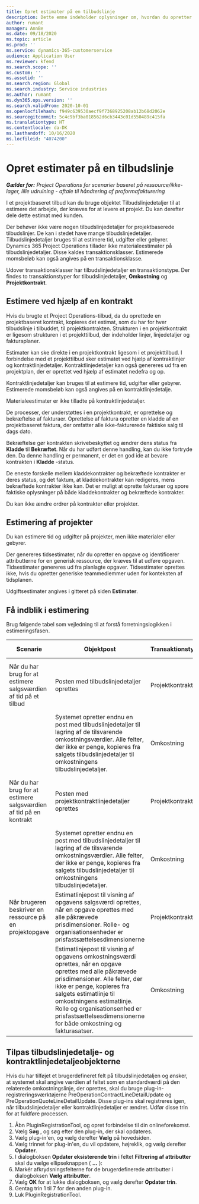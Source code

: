 ```yaml
---
title: Opret estimater på en tilbudslinje
description: Dette emne indeholder oplysninger om, hvordan du opretter et estimat på en tilbudslinje i et projekt.
author: rumant
manager: AnnBe
ms.date: 09/18/2020
ms.topic: article
ms.prod: ''
ms.service: dynamics-365-customerservice
audience: Application User
ms.reviewer: kfend
ms.search.scope: ''
ms.custom: ''
ms.assetid: ''
ms.search.region: Global
ms.search.industry: Service industries
ms.author: rumant
ms.dyn365.ops.version: ''
ms.search.validFrom: 2020-10-01
ms.openlocfilehash: f949c639530aecf9f7368925208ab12b68d2062e
ms.sourcegitcommit: 5c4c9bf3ba018562d6cb3443c01d550489c415fa
ms.translationtype: HT
ms.contentlocale: da-DK
ms.lasthandoff: 10/16/2020
ms.locfileid: "4074200"
---
```

# <a name="create-estimates-on-a-quote-line"></a>Opret estimater på en tilbudslinje

_**Gælder for:** Project Operations for scenarier baseret på ressource/ikke-lager, lille udrulning - aftale til håndtering af proformafakturering_

I et projektbaseret tilbud kan du bruge objektet Tilbudslinjedetaljer til at estimere det arbejde, der kræves for at levere et projekt. Du kan derefter dele dette estimat med kunden.

Der behøver ikke være nogen tilbudslinjedetaljer for projektbaserede tilbudslinjer. De kan i stedet have mange tilbudslinjedetaljer. Tilbudslinjedetaljer bruges til at estimere tid, udgifter eller gebyrer. Dynamics 365 Project Operations tillader ikke materialeestimater på tilbudslinjedetaljer. Disse kaldes transaktionsklasser. Estimerede momsbeløb kan også angives på en transaktionsklasse.

Udover transaktionsklasser har tilbudslinjedetaljer en transaktionstype. Der findes to transaktionstyper for tilbudslinjedetaljer, **Omkostning** og **Projektkontrakt**.

## <a name="estimate-by-using-a-contract"></a>Estimere ved hjælp af en kontrakt

Hvis du brugte et Project Operations-tilbud, da du oprettede en projektbaseret kontrakt, kopieres det estimat, som du har for hver tilbudslinje i tilbuddet, til projektkontrakten. Strukturen i en projektkontrakt er ligesom strukturen i et projekttilbud, der indeholder linjer, linjedetaljer og fakturaplaner.

Estimater kan ske direkte i en projektkontrakt ligesom i et projekttilbud. I forbindelse med et projekttilbud sker estimatet ved hjælp af kontraktlinjer og kontraktlinjedetaljer. Kontraktlinjedetaljer kan også genereres ud fra en projektplan, der er oprettet ved hjælp af estimatet nedefra og op.

Kontraktlinjedetaljer kan bruges til at estimere tid, udgifter eller gebyrer. Estimerede momsbeløb kan også angives på en kontraktlinjedetalje.

Materialeestimater er ikke tilladte på kontraktlinjedetaljer.

De processer, der understøttes i en projektkontrakt, er oprettelse og bekræftelse af fakturaer. Oprettelse af faktura opretter en kladde af en projektbaseret faktura, der omfatter alle ikke-fakturerede faktiske salg til dags dato.

Bekræftelse gør kontrakten skrivebeskyttet og ændrer dens status fra **Kladde** til **Bekræftet**. Når du har udført denne handling, kan du ikke fortryde den. Da denne handling er permanent, er det en god ide at bevare kontrakten i **Kladde** -status.

De eneste forskelle mellem kladdekontrakter og bekræftede kontrakter er deres status, og det faktum, at kladdekontrakter kan redigeres, mens bekræftede kontrakter ikke kan. Det er muligt at oprette fakturaer og spore faktiske oplysninger på både kladdekontrakter og bekræftede kontrakter.

Du kan ikke ændre ordrer på kontrakter eller projekter.

## <a name="estimating-projects"></a>Estimering af projekter

Du kan estimere tid og udgifter på projekter, men ikke materialer eller gebyrer.

Der genereres tidsestimater, når du opretter en opgave og identificerer attributterne for en generisk ressource, der kræves til at udføre opgaven. Tidsestimater genereres ud fra planlagte opgaver. Tidsestimater oprettes ikke, hvis du opretter generiske teammedlemmer uden for konteksten af tidsplanen.

Udgiftsestimater angives i gitteret på siden **Estimater**.

## <a name="understand-estimation"></a>Få indblik i estimering

Brug følgende tabel som vejledning til at forstå forretningslogikken i estimeringsfasen.

| Scenarie                                                                                                                                                                                                                                                                                                                                          | Objektpost                                                                                                                                                                                                       | Transaktionstype | Transaktionsklasse | Yderligere oplysninger                                                            |
|---------------------------------------------------------------------------------------------------------------------------------------------------------------------------------------------------------------------------------------------------------------------------------------------------------------------------------------------------|---------------------------------------------------------------------------------------------------------------------------------------------------------------------------------------------------------------------|------------------|-------------|-----------------------------------------------------------------------------------|
| Når du har brug for at estimere salgsværdien af tid på et tilbud                                                                                                                                                                                                                                                                                    | Posten med tilbudslinjedetaljer oprettes                                                                                                                                                                               | Projektkontrakt | Tidspunkt        | Feltet Transaktionsoprindelse i rækken med tilbudslinjedetaljer på salgssiden refererer til omkostningssidens tilbudslinjedetaljer |
|                                                                                                                                                                                                                                                                                     | Systemet opretter endnu en post med tilbudslinjedetaljer til lagring af de tilsvarende omkostningsværdier. Alle felter, der ikke er penge, kopieres fra salgets tilbudslinjedetaljer til omkostningens tilbudslinjedetaljer.                                                                                                                                                                               | Omkostning | Tidspunkt        | Feltet Transaktionsoprindelse i rækken med tilbudslinjedetaljer på salgssiden refererer til omkostningssidens tilbudslinjedetaljer |
| Når du har brug for at estimere salgsværdien af tid på en kontrakt                                                                                                                                                                                                                                                                                 | Posten med projektkontraktlinjedetaljer oprettes                                                                                                                                                                    | Projektkontrakt | Tidspunkt        | Feltet Transaktionsoprindelse i rækken med tilbudslinjedetaljer på salgssiden refererer til omkostningens tilbudslinjedetaljer      |
|                                                                                                                                                                                                                                                                                  | Systemet opretter endnu en post med tilbudslinjedetaljer til lagring af de tilsvarende omkostningsværdier. Alle felter, der ikke er penge, kopieres fra salgets tilbudslinjedetaljer til omkostningens tilbudslinjedetaljer.                                                                                                                                                                    | Omkostning | Tidspunkt        | Feltet Transaktionsoprindelse i rækken med tilbudslinjedetaljer på salgssiden refererer til omkostningens tilbudslinjedetaljer      |
| Når brugeren beskriver en ressource på en projektopgave                                                                                                                                                                                                                                                                                            | Estimatlinjepost til visning af opgavens salgsværdi oprettes, når en opgave oprettes med alle påkrævede prisdimensioner. Rolle- og organisationsenheder er prisfastsættelsesdimensionerne | Projektkontrakt | Tidspunkt        |                                                                                   |
|     | Estimatlinjepost til visning af opgavens omkostningsværdi oprettes, når en opgave oprettes med alle påkrævede prisdimensioner. Alle felter, der ikke er penge, kopieres fra salgets estimatlinje til omkostningens estimatlinje. Rolle og organisationsenhed er prisfastsættelsesdimensionerne for både omkostning og fakturasatser.                                                                                                                                                                                                                | Omkostning             | Tidspunkt           |                                                                                   |



## <a name="customize-the-quote-line-detail-and-contract-line-detail-entities"></a>Tilpas tilbudslinjedetalje- og kontraktlinjedetaljeobjekterne

Hvis du har tilføjet et brugerdefineret felt på tilbudslinjedetaljen og ønsker, at systemet skal angive værdien af feltet som en standardværdi på den relaterede omkostningslinje, der oprettes, skal du bruge plug-in-registreringsværktøjerne PreOperationContractLineDetailUpdate og PreOperationQuoteLineDetailUpdate. Disse plug-ins skal registreres igen, når tilbudslinjedetaljer eller kontraktlinjedetaljer er ændret. Udfør disse trin for at fuldføre processen.

1. Åbn PluginRegistrationTool, og opret forbindelse til din onlineforekomst.
2. Vælg **Søg** , og søg efter den plug-in, der skal opdateres.
3. Vælg plug-in'en, og vælg derefter **Vælg** på hovedsiden.
4. Vælg trinnet for plug-in'en, du vil opdatere, højreklik, og vælg derefter **Opdater**.
5. I dialogboksen **Opdater eksisterende trin** i feltet **Filtrering af attributter** skal du vælge ellipseknappen ( **...** ):
6. Markér afkrydsningsfelterne for de brugerdefinerede attributter i dialogboksen **Vælg attributter**.
7. Vælg **OK** for at lukke dialogboksen, og vælg derefter **Opdater trin**.
8. Gentag trin 1 til 7 for den anden plug-in.
9. Luk PluginRegistrationTool.
